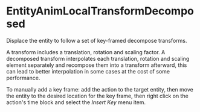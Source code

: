 # EntityAnimLocalTransformDecomposed

Displace the entity to follow a set of key-framed decompose transforms.

A transform includes a translation, rotation and scaling factor. A
decomposed transform interpolates each translation, rotation and scaling
element separately and recompose them into a transform afterward, this
can lead to better interpolation in some cases at the cost of some
performance.

To manually add a key frame: add the action to the target entity, then
move the entity to the desired location for the key frame, then right
click on the action's time block and select the *Insert Key* menu item.
